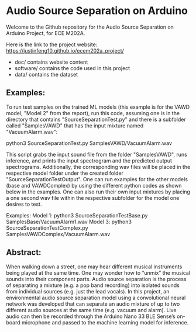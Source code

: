 # Audio Source Separation on Arduino

Welcome to the Github repository for the Audio Source Separation on Arduino Project, for ECE M202A.

Here is the link to the project website: https://justinfeng10.github.io/ecem202a_project/

* doc/ contains website content
* software/ contains the code used in this project
* data/ contains the dataset

## Examples:
To run test samples on the trained ML models (this example is for the VAWD model, "Model 2" from the report), run this code, assuming one is in the directory that contains "SourceSeparationTest.py" and there is a subfolder called "SamplesVAWD" that has the input mixture named "VacuumAlarm.wav":

python3 SourceSeparationTest.py SamplesVAWD/VacuumAlarm.wav

This script grabs the input sound file from the folder "SamplesVAWD", runs inference, and prints the input spectrogram and the predicted output spectrograms. Additionally, the corresponding wav files will be placed in the respective model folder under the created folder "SourceSeparationTestOutput". One can run examples for the other models (base and VAWDComplex) by using the different python codes as shown below in the examples. One can also run their own input mixtures by placing  a one second wav file within the respective subfolder for the model one desires to test.

Examples:
Model 1: python3 SourceSeparationTestBase.py SamplesBase/VacuumAlarm1.wav
Model 3: python3 SourceSeparationTestComplex.py SamplesVAWDComplex/VacuumAlarm.wav

## Abstract:
When walking down a street, one may hear different musical instruments being played at the same time. One may wonder how to “unmix” the musical sounds into their component parts. Audio source separation is the process of separating a mixture (e.g. a pop band recording) into isolated sounds from individual sources (e.g. just the lead vocals). In this project, an environmental audio source separation model using a convolutional neural network was developed that can separate an audio mixture of up to two different audio sources at the same time (e.g. vacuum and alarm). Live audio can then be recorded through the Arduino Nano 33 BLE Sense’s on-board microphone and passed to the machine learning model for inference.
